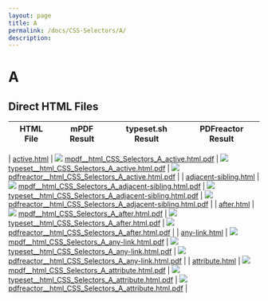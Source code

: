 ```yaml
---
layout: page
title: A
permalink: /docs/CSS-Selectors/A/
description: 
---
```


# A



## Direct HTML Files

| HTML File | mPDF Result | typeset.sh Result | PDFreactor Result |
|---------|---------|---------|---------|

| [active.html](/html/CSS%20Selectors/A/active.html) | ![](mpdf__html_CSS_Selectors_A_active.html.png) [mpdf__html_CSS_Selectors_A_active.html.pdf](mpdf__html_CSS_Selectors_A_active.html.pdf) | ![](typeset__html_CSS_Selectors_A_active.html.png) [typeset__html_CSS_Selectors_A_active.html.pdf](typeset__html_CSS_Selectors_A_active.html.pdf) | ![](pdfreactor__html_CSS_Selectors_A_active.html.png) [pdfreactor__html_CSS_Selectors_A_active.html.pdf](pdfreactor__html_CSS_Selectors_A_active.html.pdf) |
| [adjacent-sibling.html](/html/CSS%20Selectors/A/adjacent-sibling.html) | ![](mpdf__html_CSS_Selectors_A_adjacent-sibling.html.png) [mpdf__html_CSS_Selectors_A_adjacent-sibling.html.pdf](mpdf__html_CSS_Selectors_A_adjacent-sibling.html.pdf) | ![](typeset__html_CSS_Selectors_A_adjacent-sibling.html.png) [typeset__html_CSS_Selectors_A_adjacent-sibling.html.pdf](typeset__html_CSS_Selectors_A_adjacent-sibling.html.pdf) | ![](pdfreactor__html_CSS_Selectors_A_adjacent-sibling.html.png) [pdfreactor__html_CSS_Selectors_A_adjacent-sibling.html.pdf](pdfreactor__html_CSS_Selectors_A_adjacent-sibling.html.pdf) |
| [after.html](/html/CSS%20Selectors/A/after.html) | ![](mpdf__html_CSS_Selectors_A_after.html.png) [mpdf__html_CSS_Selectors_A_after.html.pdf](mpdf__html_CSS_Selectors_A_after.html.pdf) | ![](typeset__html_CSS_Selectors_A_after.html.png) [typeset__html_CSS_Selectors_A_after.html.pdf](typeset__html_CSS_Selectors_A_after.html.pdf) | ![](pdfreactor__html_CSS_Selectors_A_after.html.png) [pdfreactor__html_CSS_Selectors_A_after.html.pdf](pdfreactor__html_CSS_Selectors_A_after.html.pdf) |
| [any-link.html](/html/CSS%20Selectors/A/any-link.html) | ![](mpdf__html_CSS_Selectors_A_any-link.html.png) [mpdf__html_CSS_Selectors_A_any-link.html.pdf](mpdf__html_CSS_Selectors_A_any-link.html.pdf) | ![](typeset__html_CSS_Selectors_A_any-link.html.png) [typeset__html_CSS_Selectors_A_any-link.html.pdf](typeset__html_CSS_Selectors_A_any-link.html.pdf) | ![](pdfreactor__html_CSS_Selectors_A_any-link.html.png) [pdfreactor__html_CSS_Selectors_A_any-link.html.pdf](pdfreactor__html_CSS_Selectors_A_any-link.html.pdf) |
| [attribute.html](/html/CSS%20Selectors/A/attribute.html) | ![](mpdf__html_CSS_Selectors_A_attribute.html.png) [mpdf__html_CSS_Selectors_A_attribute.html.pdf](mpdf__html_CSS_Selectors_A_attribute.html.pdf) | ![](typeset__html_CSS_Selectors_A_attribute.html.png) [typeset__html_CSS_Selectors_A_attribute.html.pdf](typeset__html_CSS_Selectors_A_attribute.html.pdf) | ![](pdfreactor__html_CSS_Selectors_A_attribute.html.png) [pdfreactor__html_CSS_Selectors_A_attribute.html.pdf](pdfreactor__html_CSS_Selectors_A_attribute.html.pdf) |
